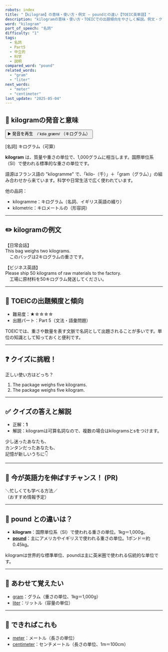 ```yaml
---
robots: index
title: "【kilogram】の意味・使い方・例文 ― poundとの違い【TOEIC英単語】"
description: "kilogramの意味・使い方・TOEICでの出題傾向をやさしく解説。例文・クイズ付きでpoundとの違いもわかりやすく学べます。"
word: "kilogram"
part_of_speech: "名詞"
difficulty: "1"
tags:
  - 名詞
  - Part5
  - 中立的
  - 科学
  - 説明
compared_word: "pound"
related_words:
  - "gram"
  - "liter"
next_words:
  - "meter"
  - "centimeter"
last_update: "2025-05-04"
---
```


## 🔰 kilogramの発音と意味

<button class="play-audio" onclick="playTTS('kilogram')">
  <span class="play-audio-main">
    ▶️ 発音を再生　/ˈkɪləˌɡræm/
  </span>
  <span class="play-audio-sub">
    （キログラム）
  </span>
</button>

[名詞] キログラム（可算）

**kilogram** は、質量や重さの単位で、1,000グラムに相当します。国際単位系（SI）で使われる標準的な重さの単位です。

語源はフランス語の "kilogramme" で、「kilo-（千）」＋「gram（グラム）」の組み合わせから来ています。科学や日常生活で広く使われています。

他の品詞：  
- kilogramme：キログラム（名詞、イギリス英語の綴り）
- kilometric：キロメートルの（形容詞）

---

## ✏️ kilogramの例文

【日常会話】  
This bag weighs two kilograms.  
　このバッグは2キログラムの重さです。

【ビジネス英語】  
Please ship 50 kilograms of raw materials to the factory.  
　工場に原材料を50キログラム発送してください。

---

## 🎯 TOEICの出題頻度と傾向

- 難易度：★☆☆☆☆
- 出題パート：Part 5（文法・語彙問題）

TOEICでは、重さや数量を表す文脈で名詞として出題されることが多いです。単位の知識として知っておくと便利です。

---

## ❓ クイズに挑戦！

正しい使い方はどっち？

1. The package weighs five kilograms.  
2. The package weighs five kilogram.

---

## ✅ クイズの答えと解説

- 正解：**1**
- 解説：kilogramは可算名詞なので、複数の場合はkilogramsとsをつけます。

少し迷ったあなたも、  
カンタンだったあなたも、  
記憶が新しいうちに👇️

---

## 🚀 今が英語力を伸ばすチャンス！ (PR)

<div class="info-center">
＼忙しくても学べる方法／<br>  
（おすすめ情報予定）
</div>

---

## 🤔  pound との違いは？

- **kilogram**：国際単位系（SI）で使われる重さの単位。1kg＝1,000g。
- **[pound](/pound)**：主にアメリカやイギリスで使われる重さの単位。1ポンド＝約0.45kg。

kilogramは世界的な標準単位、poundは主に英米圏で使われる伝統的な単位です。

---

## 🧩 あわせて覚えたい

- [gram](/gram)：グラム（重さの単位、1kg＝1,000g）
- [liter](/liter)：リットル（容量の単位）

---

## 📖 できればこれも

- [meter](/meter)：メートル（長さの単位）
- [centimeter](/centimeter)：センチメートル（長さの単位、1m＝100cm）

<!-- cvid: aid45_bid30 -->
